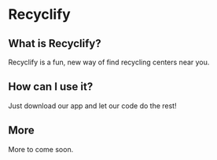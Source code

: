 Recyclify
=====================================================

What is Recyclify?
--------------

Recyclify is a fun, new way of find recycling centers near you.

How can I use it?
---------------

Just download our app and let our code do the rest!

More
-------

More to come soon.
